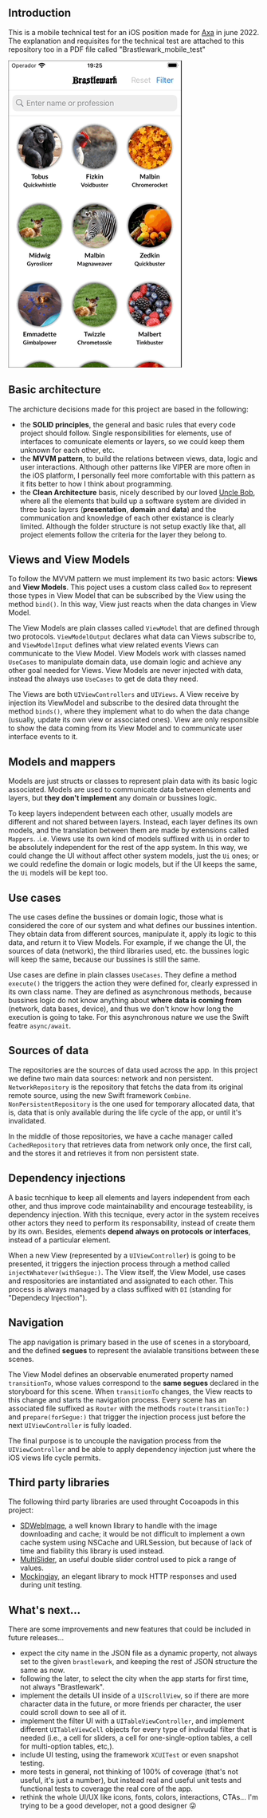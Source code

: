 ## Introduction

This is a mobile technical test for an iOS position made for [Axa](https://www.axa.com/en) in june 2022. The explanation and requisites for the technical test are attached to this repository too in a PDF file called "Brastlewark_mobile_test"

![](brastlewark.gif)

## Basic architecture

The archicture decisions made for this project are based in the following:
- the **SOLID principles**, the general and basic rules that every code project should follow. Single responsibilities for elements, use of interfaces to comunicate elements or layers, so we could keep them unknown for each other, etc. 
- the **MVVM pattern**, to build the relations between views, data, logic and user interactions. Although other patterns like VIPER are more often in the iOS platform, I personally feel more comfortable with this pattern as it fits better to how I think about programming. 
- the **Clean Architecture** basis, nicely described by our loved [Uncle Bob](https://blog.cleancoder.com/uncle-bob/2012/08/13/the-clean-architecture.html), where all the elements that build up a software system are divided in three basic layers (**presentation**, **domain** and **data**) and the communication and knowledge of each other existance is clearly limited. Although the folder structure is not setup exactly like that, all project elements follow the criteria for the layer they belong to.


## Views and View Models

To follow the MVVM pattern we must implement its two basic actors: **Views** and **View Models**. This poject uses a custom class called `Box` to represent those types in View Model that can be subscribed by the View using the method `bind()`. In this way, View just reacts when the data changes in View Model.

The View Models are plain classes called `ViewModel` that are defined through two protocols. `ViewModelOutput` declares what data can Views subscribe to, and `ViewModelInput` defines what view related events Views can communicate to the View Model. View Models work with classes named `UseCases` to manipulate domain data, use domain logic and achieve any other goal needed for Views. View Models are never injected with data, instead the always use `UseCases` to get de data they need.

The Views are both `UIViewControllers` and `UIViews`. A View receive by injection its ViewModel and subscribe to the desired data throught the method `binds()`, where they implement what to do when the data change (usually, update its own view or associated ones). View are only responsible to show the data coming from its View Model and to communicate user interface events to it.


## Models and mappers

Models are just structs or classes to represent plain data with its basic logic associated. Models are used to communicate data between elements and layers, but **they don't implement** any domain or bussines logic.

To keep layers independent between each other, usually models are different and not shared between layers. Instead, each layer defines its own models, and the translation between them are made by extensions called `Mappers`. .i.e. Views use its own kind of models suffixed with `Ui` in order to be absolutely independent for the rest of the app system. In this way, we could change the UI without affect other system models, just the `Ui` ones; or we could redefine the domain or logic models, but if the UI keeps the same, the `Ui` models will be kept too.


## Use cases

The use cases define the bussines or domain logic, those what is considered the core of our system and what defines our bussines intention. They obtain data from different sources, manipulate it, apply its logic to this data, and return it to View Models. For example, if we change the UI, the sources of data (network), the third libraries used, etc. the bussines logic will keep the same, because our bussines is still the same.

Use cases are define in plain classes `UseCases`. They define a method `execute()` the triggers the action they were defined for, clearly expressed in its own class name. They are defined as asynchronous methods, because bussines logic do not know anything about **where data is coming from** (network, data bases, device), and thus we don't know how long the execution is going to take. For this asynchronous nature we use the Swift featre `async/await`.


## Sources of data

The repositories are the sources of data used across the app. In this project we define two main data sources: network and non persistent. `NetworkRepository` is the repository that fetchs the data from its original remote source, using the new Swift framework `Combine`. `NonPersistentRepository` is the one used for temporary allocated data, that is, data that is only available during the life cycle of the app, or until it's invalidated.

In the middle of those repositories, we have a cache manager called `CachedRepository` that retrieves data from network only once, the first call, and the stores it and retrieves it from non persistent state.


## Dependency injections

A basic tecnhique to keep all elements and layers independent from each other, and thus improve code maintainability and encourage testeability, is dependency injection. With this tecnique, every actor in the system receives other actors they need to perform its responsability, instead of create them by its own. Besides, elements **depend always on protocols or interfaces**, instead of a particular element.

When a new View (represented by a `UIViewController`) is going to be presented, it triggers the injection process through a method called `injectWhatever(withSegue:)`. The View itself, the View Model, use cases and respositories are instantiated and assignated to each other. This process is always managed by a class suffixed with `DI` (standing for "Dependecy Injection").


## Navigation

The app navigation is primary based in the use of scenes in a storyboard, and the defined **segues** to represent the avialable transitions between these scenes.

The View Model defines an observable enumerated property named `transitionTo`, whose values correspond to the **same segues** declared in the storyboard for this scene. When `transitionTo` changes, the View reacts to this change and starts the navigation process. Every scene has an associated file suffixed as `Router` with the methods `route(transitionTo:)` and `prepare(forSegue:)` that trigger the injection process just before the next `UIViewController` is fully loaded.

The final purpose is to uncouple the navigation process from the `UIViewController` and be able to apply dependency injection just where the iOS views life cycle permits.


## Third party libraries

The following third party libraries are used throught Cocoapods in this project:

- [SDWebImage](https://github.com/SDWebImage/SDWebImage), a well known library to handle with the image downloading and cache; it would be not difficult to implement a own cache system using NSCache and URLSession, but because of lack of time and fiability this library is used instead.
- [MultiSlider](https://github.com/yonat/MultiSlider), an useful double slider control used to pick a range of values.
- [Mockingjay](https://github.com/kylef/Mockingjay), an elegant library to mock HTTP responses and used during unit testing.


## What's next...

There are some improvements and new features that could be included in future releases...
- expect the city name in the JSON file as a dynamic property, not always set to the given `brastlewark`, and keeping the rest of JSON structure the same as now.
- following the later, to select the city when the app starts for first time, not always "Brastlewark".
- implement the details UI inside of a `UIScrollView`, so if there are more character data in the future, or more friends per character, the user could scroll down to see all of it.
- implement the filter UI with a `UITableViewController`, and implement different `UITableViewCell` objects for every type of indivudal filter that is needed (i.e., a cell for sliders, a cell for one-single-option tables, a cell for multi-option tables, etc,).
- include UI testing, using the framework `XCUITest` or even snapshot testing.
- more tests in general, not thinking of 100% of coverage (that's not useful, it's just a number), but instead real and useful unit tests and functional tests to coverage the real core of the app.
- rethink the whole UI/UX like icons, fonts, colors, interactions, CTAs... I'm trying to be a good developer, not a good designer 😜

